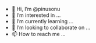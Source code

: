 - 👋 Hi, I’m @pinusonu
- 👀 I’m interested in ...
- 🌱 I’m currently learning ...
- 💞️ I’m looking to collaborate on ...
- 📫 How to reach me ...

<!---
pinusonu/pinusonu is a ✨ special ✨ repository because its `README.md` (this file) appears on your GitHub profile.
You can click the Preview link to take a look at your changes.
--->
